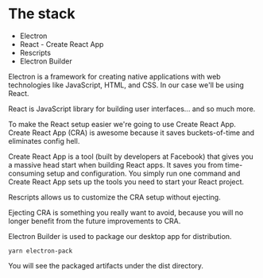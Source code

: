 # The stack
* Electron
* React - Create React App
* Rescripts
* Electron Builder

Electron is a framework for creating native applications with web technologies like JavaScript, HTML, and CSS. In our case we'll be using React.

React is JavaScript library for building user interfaces... and so much more.

To make the React setup easier we're going to use Create React App. Create React App (CRA) is awesome because it saves buckets-of-time and eliminates config hell.

Create React App is a tool (built by developers at Facebook) that gives you a massive head start when building React apps. It saves you from time-consuming setup and configuration. You simply run one command and Create React App sets up the tools you need to start your React project.

Rescripts allows us to customize the CRA setup without ejecting.

Ejecting CRA is something you really want to avoid, because you will no longer benefit from the future improvements to CRA.

Electron Builder is used to package our desktop app for distribution.


```
yarn electron-pack
```
You will see the packaged artifacts under the dist directory.
